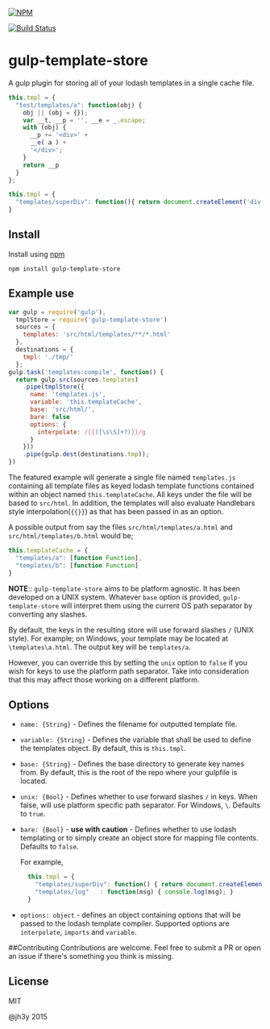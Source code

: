 [![NPM](https://nodei.co/npm/gulp-template-store.png?downloads=true)](https://nodei.co/npm/gulp-template-store/)

[![Build Status](https://travis-ci.org/jh3y/gulp-template-store.svg)](https://travis-ci.org/jh3y/gulp-template-store)

# gulp-template-store

A gulp plugin for storing all of your lodash templates in a single cache file.

```javascript
this.tmpl = {
  "test/templates/a": function(obj) {
    obj || (obj = {});
    var __t, __p = '', __e = _.escape;
    with (obj) {
      __p += '<div>' +
      __e( a ) +
      '</div>';
    }
    return __p
  }
};
```
```javascript
this.tmpl = {
  "templates/superDiv": function(){ return document.createElement('div'); }
}
```

## Install
Install using [npm](https://npmjs.org/package/gulp-template-store)

```
npm install gulp-template-store
```
## Example use

```javascript
var gulp = require('gulp'),
  tmplStore = require('gulp-template-store')
  sources = {
    templates: 'src/html/templates/**/*.html'
  },
  destinations = {
    tmpl: './tmp/'
  };
gulp.task('templates:compile', function() {
  return gulp.src(sources.templates)
    .pipe(tmplStore({
      name: 'templates.js',
      variable: 'this.templateCache',
      base: 'src/html/',
      bare: false
      options: {
        interpolate: /{{([\s\S]+?)}}/g
      }
    }))
    .pipe(gulp.dest(destinations.tmp));
})
```

The featured example will generate a single file named `templates.js` containing all template files as keyed lodash template functions contained within an object named `this.templateCache`. All keys under the file will be based to `src/html`. In addition, the templates will also evaluate Handlebars style interpolation(`{{}}`) as that has been passed in as an option.

A possible output from say the files `src/html/templates/a.html` and `src/html/templates/b.html` would be;

```javascript
this.templateCache = {
  "templates/a": [function Function],
  "templates/b": [function Function]
}
```

__NOTE__:: `gulp-template-store` aims to be platform agnostic. It has been developed on a UNIX system. Whatever `base` option is provided, `gulp-template-store` will interpret them using the current OS path separator by converting any slashes.

By default, the keys in the resulting store will use forward slashes `/` (UNIX style). For example; on Windows, your template may be located at `\templates\a.html`. The output key will be `templates/a`.

However, you can override this by setting the `unix` option to `false` if you wish for keys to use the platform path separator. Take into consideration that this may affect those working on a different platform.

## Options
* `name: {String}` - Defines the filename for outputted template file.
* `variable: {String}` - Defines the variable that shall be used to define the templates object. By default, this is `this.tmpl`.
* `base: {String}` - Defines the base directory to generate key names from. By default, this is the root of the repo where your gulpfile is located.
* `unix: {Bool}` - Defines whether to use forward slashes `/` in keys. When false, will use platform specific path separator. For Windows, `\`. Defaults to `true`.
* `bare: {Bool}` - __use with caution__ - Defines whether to use lodash templating or to simply create an object store for mapping file contents. Defaults to `false`.

  For example,
  ```javascript
    this.tmpl = {
      "templates/superDiv": function() { return document.createElement('div'); }
      "templates/log"   : function(msg) { console.log(msg); }
    }
  ```
* `options: object` - defines an object containing options that will be passed to the lodash template compiler. Supported options are `interpolate`, `imports` and `variable`.

##Contributing
Contributions are welcome. Feel free to submit a PR or open an issue if there's something you think is missing.

## License
MIT

@jh3y 2015
